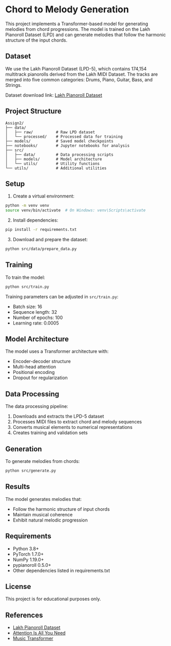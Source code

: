 # Chord to Melody Generation

This project implements a Transformer-based model for generating melodies from chord progressions. The model is trained on the Lakh Pianoroll Dataset (LPD) and can generate melodies that follow the harmonic structure of the input chords.

## Dataset

We use the Lakh Pianoroll Dataset (LPD-5), which contains 174,154 multitrack pianorolls derived from the Lakh MIDI Dataset. The tracks are merged into five common categories: Drums, Piano, Guitar, Bass, and Strings.

Dataset download link: [Lakh Pianoroll Dataset](https://hermandong.com/lakh-pianoroll-dataset/dataset.html)

## Project Structure

```
Assign2/
├── data/
│   ├── raw/          # Raw LPD dataset
│   └── processed/    # Processed data for training
├── models/           # Saved model checkpoints
├── notebooks/        # Jupyter notebooks for analysis
├── src/
│   ├── data/         # Data processing scripts
│   ├── models/       # Model architecture
│   └── utils/        # Utility functions
└── utils/            # Additional utilities
```

## Setup

1. Create a virtual environment:
```bash
python -m venv venv
source venv/bin/activate  # On Windows: venv\Scripts\activate
```

2. Install dependencies:
```bash
pip install -r requirements.txt
```

3. Download and prepare the dataset:
```bash
python src/data/prepare_data.py
```

## Training

To train the model:
```bash
python src/train.py
```

Training parameters can be adjusted in `src/train.py`:
- Batch size: 16
- Sequence length: 32
- Number of epochs: 100
- Learning rate: 0.0005

## Model Architecture

The model uses a Transformer architecture with:
- Encoder-decoder structure
- Multi-head attention
- Positional encoding
- Dropout for regularization

## Data Processing

The data processing pipeline:
1. Downloads and extracts the LPD-5 dataset
2. Processes MIDI files to extract chord and melody sequences
3. Converts musical elements to numerical representations
4. Creates training and validation sets

## Generation

To generate melodies from chords:
```bash
python src/generate.py
```

## Results

The model generates melodies that:
- Follow the harmonic structure of input chords
- Maintain musical coherence
- Exhibit natural melodic progression

## Requirements

- Python 3.8+
- PyTorch 1.7.0+
- NumPy 1.19.0+
- pypianoroll 0.5.0+
- Other dependencies listed in requirements.txt

## License

This project is for educational purposes only.

## References

- [Lakh Pianoroll Dataset](https://hermandong.com/lakh-pianoroll-dataset/dataset.html)
- [Attention Is All You Need](https://arxiv.org/abs/1706.03762)
- [Music Transformer](https://arxiv.org/abs/1809.04281) 